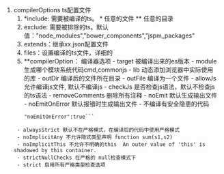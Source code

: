 1. compilerOptions ts配置文件
      1. *include: 需要被编译的ts。 * 任意的文件 ** 任意的目录
      2. exclude: 需要被排除的ts。默认值："node_modules","bower_components","jspm_packages"
      3. extends：继承xx.json配置文件
      4. files：设置编译的ts文件，详细的
      5. **compilerOption： 编译器选项
        - target 被编译出来的es版本
        - module 生成哪个模块系统代码cmd,commonjs
        - lib 动态添加浏览器中实际使用的库
        - outDir 编译后的文件所在目录
        - outFile 编译为一个文件
        - allowJs 允许编译js文件, 默认不编译js
        - checkJs 是否检查js语法，默认不检查js的ts语法
        - removeComments 删除所有注释
        - noEmit 默认生成输出文件
        - noEmitOnError 默认报错时生成输出文件 
        - 不编译有安全隐患的代码
          ```"noEmit":false,
          "noEmitOnError":true```
        - alwaysStrict 默认不在严格模式，在编译后的代码中使用严格模式
        - noImplicitAny 不允许隐式类型声明 function sum(s1,s2)
        - noImplicitThis 不允许不明确的this  An outer value of 'this' is shadowed by this container.
        - strictNullChecks 在严格的 null检查模式下
        - strict 启用所有严格类型检查选项   